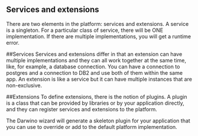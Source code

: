 ## Services and extensions
There are two elements in the platform: services and extensions. A service is a singleton. For a particular class of service, there will be ONE implementation. If there are multiple implementations, you will get a runtime error.

##Services
Services and extensions differ in that an extension can have multiple implementations and they can all work together at the same time, like, for example, a database connection. You can have a connection to postgres and a connection to DB2 and use both of them within the same app. An extension is like a service but it can have multiple instances that are non-exclusive.


##Extensions
To define extensions, there is the notion of plugins. A plugin is a class that can be provided by libraries or by your application directly, and they can register services and extensions to the platform. 

The Darwino wizard will generate a skeleton plugin for your application that you can use to override or add to the default platform implementation.

